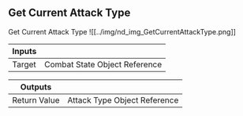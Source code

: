 ## Get Current Attack Type
Get Current Attack Type
![[../img/nd_img_GetCurrentAttackType.png]]

|Inputs||
|--|--|
| Target | Combat State Object Reference |

|Outputs||
|--|--|
| Return Value | Attack Type Object Reference |
